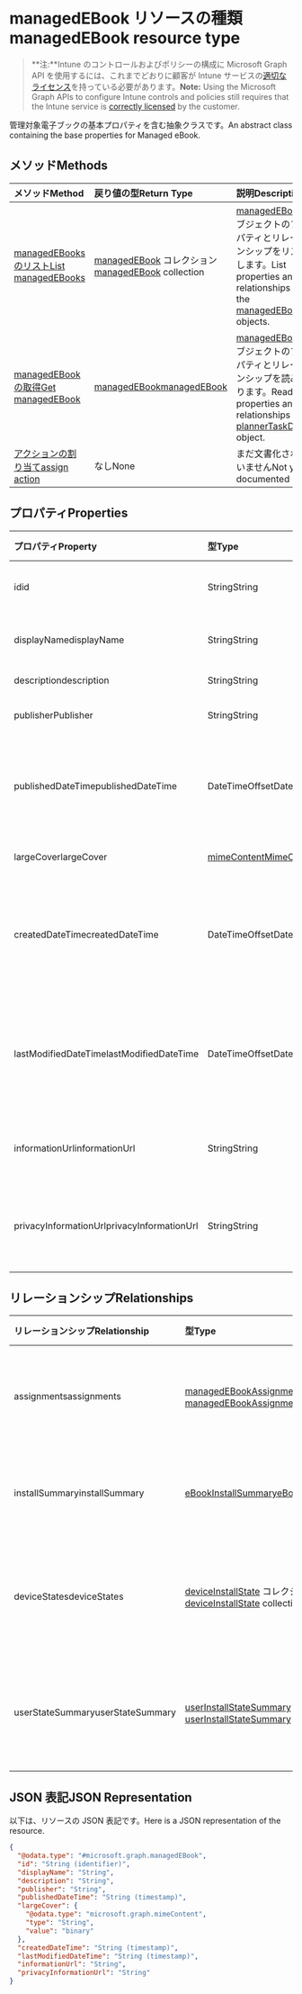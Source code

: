 # <a name="managedebook-resource-type"></a><span data-ttu-id="6a4f6-101">managedEBook リソースの種類</span><span class="sxs-lookup"><span data-stu-id="6a4f6-101">managedEBook resource type</span></span>

> <span data-ttu-id="6a4f6-102">**注:**Intune のコントロールおよびポリシーの構成に Microsoft Graph API を使用するには、これまでどおりに顧客が Intune サービスの[適切なライセンス](https://go.microsoft.com/fwlink/?linkid=839381)を持っている必要があります。</span><span class="sxs-lookup"><span data-stu-id="6a4f6-102">**Note:** Using the Microsoft Graph APIs to configure Intune controls and policies still requires that the Intune service is [correctly licensed](https://go.microsoft.com/fwlink/?linkid=839381) by the customer.</span></span>

<span data-ttu-id="6a4f6-103">管理対象電子ブックの基本プロパティを含む抽象クラスです。</span><span class="sxs-lookup"><span data-stu-id="6a4f6-103">An abstract class containing the base properties for Managed eBook.</span></span>
## <a name="methods"></a><span data-ttu-id="6a4f6-104">メソッド</span><span class="sxs-lookup"><span data-stu-id="6a4f6-104">Methods</span></span>
|<span data-ttu-id="6a4f6-105">メソッド</span><span class="sxs-lookup"><span data-stu-id="6a4f6-105">Method</span></span>|<span data-ttu-id="6a4f6-106">戻り値の型</span><span class="sxs-lookup"><span data-stu-id="6a4f6-106">Return Type</span></span>|<span data-ttu-id="6a4f6-107">説明</span><span class="sxs-lookup"><span data-stu-id="6a4f6-107">Description</span></span>|
|:---|:---|:---|
|[<span data-ttu-id="6a4f6-108">managedEBooks のリスト</span><span class="sxs-lookup"><span data-stu-id="6a4f6-108">List managedEBooks</span></span>](../api/intune_books_managedebook_list.md)|<span data-ttu-id="6a4f6-109">[managedEBook](../resources/intune_books_managedebook.md) コレクション</span><span class="sxs-lookup"><span data-stu-id="6a4f6-109">[managedEBook](../resources/intune_books_managedebook.md) collection</span></span>|<span data-ttu-id="6a4f6-110">[managedEBook](../resources/intune_books_managedebook.md) オブジェクトのプロパティとリレーションシップをリストします。</span><span class="sxs-lookup"><span data-stu-id="6a4f6-110">List properties and relationships of the [managedEBook](../resources/intune_books_managedebook.md) objects.</span></span>|
|[<span data-ttu-id="6a4f6-111">managedEBook の取得</span><span class="sxs-lookup"><span data-stu-id="6a4f6-111">Get managedEBook</span></span>](../api/intune_books_managedebook_get.md)|[<span data-ttu-id="6a4f6-112">managedEBook</span><span class="sxs-lookup"><span data-stu-id="6a4f6-112">managedEBook</span></span>](../resources/intune_books_managedebook.md)|<span data-ttu-id="6a4f6-113">[managedEBook](../resources/intune_books_managedebook.md) オブジェクトのプロパティとリレーションシップを読み取ります。</span><span class="sxs-lookup"><span data-stu-id="6a4f6-113">Read properties and relationships of [plannerTaskDetails](../resources/intune_books_managedebook.md) object.</span></span>|
|[<span data-ttu-id="6a4f6-114">アクションの割り当て</span><span class="sxs-lookup"><span data-stu-id="6a4f6-114">assign action</span></span>](../api/intune_books_managedebook_assign.md)|<span data-ttu-id="6a4f6-115">なし</span><span class="sxs-lookup"><span data-stu-id="6a4f6-115">None</span></span>|<span data-ttu-id="6a4f6-116">まだ文書化されていません</span><span class="sxs-lookup"><span data-stu-id="6a4f6-116">Not yet documented</span></span>|

## <a name="properties"></a><span data-ttu-id="6a4f6-117">プロパティ</span><span class="sxs-lookup"><span data-stu-id="6a4f6-117">Properties</span></span>
|<span data-ttu-id="6a4f6-118">プロパティ</span><span class="sxs-lookup"><span data-stu-id="6a4f6-118">Property</span></span>|<span data-ttu-id="6a4f6-119">型</span><span class="sxs-lookup"><span data-stu-id="6a4f6-119">Type</span></span>|<span data-ttu-id="6a4f6-120">説明</span><span class="sxs-lookup"><span data-stu-id="6a4f6-120">Description</span></span>|
|:---|:---|:---|
|<span data-ttu-id="6a4f6-121">id</span><span class="sxs-lookup"><span data-stu-id="6a4f6-121">id</span></span>|<span data-ttu-id="6a4f6-122">String</span><span class="sxs-lookup"><span data-stu-id="6a4f6-122">String</span></span>|<span data-ttu-id="6a4f6-123">エンティティのキー。</span><span class="sxs-lookup"><span data-stu-id="6a4f6-123">Name of the entity.</span></span>|
|<span data-ttu-id="6a4f6-124">displayName</span><span class="sxs-lookup"><span data-stu-id="6a4f6-124">displayName</span></span>|<span data-ttu-id="6a4f6-125">String</span><span class="sxs-lookup"><span data-stu-id="6a4f6-125">String</span></span>|<span data-ttu-id="6a4f6-126">電子ブックの名前。</span><span class="sxs-lookup"><span data-stu-id="6a4f6-126">Name of the folder.</span></span>|
|<span data-ttu-id="6a4f6-127">description</span><span class="sxs-lookup"><span data-stu-id="6a4f6-127">description</span></span>|<span data-ttu-id="6a4f6-128">String</span><span class="sxs-lookup"><span data-stu-id="6a4f6-128">String</span></span>|<span data-ttu-id="6a4f6-129">説明。</span><span class="sxs-lookup"><span data-stu-id="6a4f6-129">Description.</span></span>|
|<span data-ttu-id="6a4f6-130">publisher</span><span class="sxs-lookup"><span data-stu-id="6a4f6-130">Publisher</span></span>|<span data-ttu-id="6a4f6-131">String</span><span class="sxs-lookup"><span data-stu-id="6a4f6-131">String</span></span>|<span data-ttu-id="6a4f6-132">発行元です。</span><span class="sxs-lookup"><span data-stu-id="6a4f6-132">Publisher</span></span>|
|<span data-ttu-id="6a4f6-133">publishedDateTime</span><span class="sxs-lookup"><span data-stu-id="6a4f6-133">publishedDateTime</span></span>|<span data-ttu-id="6a4f6-134">DateTimeOffset</span><span class="sxs-lookup"><span data-stu-id="6a4f6-134">DateTimeOffset</span></span>|<span data-ttu-id="6a4f6-135">電子ブックが発行された日時。</span><span class="sxs-lookup"><span data-stu-id="6a4f6-135">The date and time when the page was created.</span></span>|
|<span data-ttu-id="6a4f6-136">largeCover</span><span class="sxs-lookup"><span data-stu-id="6a4f6-136">largeCover</span></span>|[<span data-ttu-id="6a4f6-137">mimeContent</span><span class="sxs-lookup"><span data-stu-id="6a4f6-137">MimeContent</span></span>](../resources/intune_books_mimecontent.md)|<span data-ttu-id="6a4f6-138">ブック カバー。</span><span class="sxs-lookup"><span data-stu-id="6a4f6-138">Book cover</span></span>|
|<span data-ttu-id="6a4f6-139">createdDateTime</span><span class="sxs-lookup"><span data-stu-id="6a4f6-139">createdDateTime</span></span>|<span data-ttu-id="6a4f6-140">DateTimeOffset</span><span class="sxs-lookup"><span data-stu-id="6a4f6-140">DateTimeOffset</span></span>|<span data-ttu-id="6a4f6-141">電子ブック ファイルが作成された日時です。</span><span class="sxs-lookup"><span data-stu-id="6a4f6-141">The date and time when the page was created.</span></span>|
|<span data-ttu-id="6a4f6-142">lastModifiedDateTime</span><span class="sxs-lookup"><span data-stu-id="6a4f6-142">lastModifiedDateTime</span></span>|<span data-ttu-id="6a4f6-143">DateTimeOffset</span><span class="sxs-lookup"><span data-stu-id="6a4f6-143">DateTimeOffset</span></span>|<span data-ttu-id="6a4f6-144">電子ブックが最後に変更された日時です。</span><span class="sxs-lookup"><span data-stu-id="6a4f6-144">The date and time when the attachment was last modified.</span></span>|
|<span data-ttu-id="6a4f6-145">informationUrl</span><span class="sxs-lookup"><span data-stu-id="6a4f6-145">informationUrl</span></span>|<span data-ttu-id="6a4f6-146">String</span><span class="sxs-lookup"><span data-stu-id="6a4f6-146">String</span></span>|<span data-ttu-id="6a4f6-147">詳細情報の URL。</span><span class="sxs-lookup"><span data-stu-id="6a4f6-147">The more information Url.</span></span>|
|<span data-ttu-id="6a4f6-148">privacyInformationUrl</span><span class="sxs-lookup"><span data-stu-id="6a4f6-148">privacyInformationUrl</span></span>|<span data-ttu-id="6a4f6-149">String</span><span class="sxs-lookup"><span data-stu-id="6a4f6-149">String</span></span>|<span data-ttu-id="6a4f6-150">プライバシーに関する声明の URL。</span><span class="sxs-lookup"><span data-stu-id="6a4f6-150">The privacy statement Url.</span></span>|

## <a name="relationships"></a><span data-ttu-id="6a4f6-151">リレーションシップ</span><span class="sxs-lookup"><span data-stu-id="6a4f6-151">Relationships</span></span>
|<span data-ttu-id="6a4f6-152">リレーションシップ</span><span class="sxs-lookup"><span data-stu-id="6a4f6-152">Relationship</span></span>|<span data-ttu-id="6a4f6-153">型</span><span class="sxs-lookup"><span data-stu-id="6a4f6-153">Type</span></span>|<span data-ttu-id="6a4f6-154">説明</span><span class="sxs-lookup"><span data-stu-id="6a4f6-154">Description</span></span>|
|:---|:---|:---|
|<span data-ttu-id="6a4f6-155">assignments</span><span class="sxs-lookup"><span data-stu-id="6a4f6-155">assignments</span></span>|<span data-ttu-id="6a4f6-156">[managedEBookAssignment](../resources/intune_books_managedebookassignment.md) コレクション</span><span class="sxs-lookup"><span data-stu-id="6a4f6-156">[managedEBookAssignment](../resources/intune_books_managedebookassignment.md) collection</span></span>|<span data-ttu-id="6a4f6-157">この電子ブックの割り当てのリストです。</span><span class="sxs-lookup"><span data-stu-id="6a4f6-157">The list of assignments for this eBook.</span></span>|
|<span data-ttu-id="6a4f6-158">installSummary</span><span class="sxs-lookup"><span data-stu-id="6a4f6-158">installSummary</span></span>|[<span data-ttu-id="6a4f6-159">eBookInstallSummary</span><span class="sxs-lookup"><span data-stu-id="6a4f6-159">eBookInstallSummary</span></span>](../resources/intune_books_ebookinstallsummary.md)|<span data-ttu-id="6a4f6-160">モバイル アプリ インストール概要です。</span><span class="sxs-lookup"><span data-stu-id="6a4f6-160">Mobile App Install Summary.</span></span>|
|<span data-ttu-id="6a4f6-161">deviceStates</span><span class="sxs-lookup"><span data-stu-id="6a4f6-161">deviceStates</span></span>|<span data-ttu-id="6a4f6-162">[deviceInstallState](../resources/intune_books_deviceinstallstate.md) コレクション</span><span class="sxs-lookup"><span data-stu-id="6a4f6-162">[deviceInstallState](../resources/intune_books_deviceinstallstate.md) collection</span></span>|<span data-ttu-id="6a4f6-163">この電子ブックのインストール状態のリストです。</span><span class="sxs-lookup"><span data-stu-id="6a4f6-163">The list of installation states for this eBook.</span></span>|
|<span data-ttu-id="6a4f6-164">userStateSummary</span><span class="sxs-lookup"><span data-stu-id="6a4f6-164">userStateSummary</span></span>|<span data-ttu-id="6a4f6-165">[userInstallStateSummary](../resources/intune_books_userinstallstatesummary.md) コレクション</span><span class="sxs-lookup"><span data-stu-id="6a4f6-165">[userInstallStateSummary](../resources/intune_books_userinstallstatesummary.md) collection</span></span>|<span data-ttu-id="6a4f6-166">この電子ブックのインストール状態のリストです。</span><span class="sxs-lookup"><span data-stu-id="6a4f6-166">The list of installation states for this eBook.</span></span>|

## <a name="json-representation"></a><span data-ttu-id="6a4f6-167">JSON 表記</span><span class="sxs-lookup"><span data-stu-id="6a4f6-167">JSON Representation</span></span>
<span data-ttu-id="6a4f6-168">以下は、リソースの JSON 表記です。</span><span class="sxs-lookup"><span data-stu-id="6a4f6-168">Here is a JSON representation of the resource.</span></span>
<!-- {
  "blockType": "resource",
  "keyProperty": "id",
  "@odata.type": "microsoft.graph.managedEBook"
}
-->
``` json
{
  "@odata.type": "#microsoft.graph.managedEBook",
  "id": "String (identifier)",
  "displayName": "String",
  "description": "String",
  "publisher": "String",
  "publishedDateTime": "String (timestamp)",
  "largeCover": {
    "@odata.type": "microsoft.graph.mimeContent",
    "type": "String",
    "value": "binary"
  },
  "createdDateTime": "String (timestamp)",
  "lastModifiedDateTime": "String (timestamp)",
  "informationUrl": "String",
  "privacyInformationUrl": "String"
}
```



